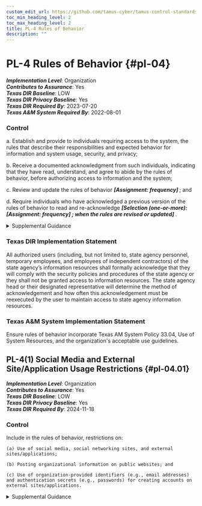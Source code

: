 ```yaml
---
custom_edit_url: https://github.com/tamus-cyber/tamus-control-standards/tree/main/content/tamus.edu/TAMUS_profile.yaml
toc_min_heading_level: 2
toc_max_heading_level: 2
title: PL-4 Rules of Behavior
description: ""
---
```


# PL-4 Rules of Behavior {#pl-04}

_**Implementation Level**_: Organization\
_**Contributes to Assurance**_: Yes\
_**Texas DIR Baseline**_: LOW\
_**Texas DIR Privacy Baseline**_: Yes\
_**Texas DIR Required By**_: 2023-07-20\
_**Texas A&M System Required By**_: 2022-08-01

### Control



a. Establish and provide to individuals requiring access to the system, the rules that describe their responsibilities and expected behavior for information and system usage, security, and privacy;

b. Receive a documented acknowledgment from such individuals, indicating that they have read, understand, and agree to abide by the rules of behavior, before authorizing access to information and the system;

c. Review and update the rules of behavior <strong title="pl-04_odp.01"> <em>[Assignment: frequency]</em> </strong> ; and

d. Require individuals who have acknowledged a previous version of the rules of behavior to read and re-acknowledge <strong title="pl-04_odp.02"> <em>[Selection (one-or-more): <strong title="pl-04_odp.03"> <em>[Assignment: frequency]</em> </strong>; when the rules are revised or updated]</em> </strong>.


<details><summary>Supplemental Guidance</summary>Rules of behavior represent a type of access agreement for organizational users. Other types of access agreements include nondisclosure agreements, conflict-of-interest agreements, and acceptable use agreements (see [PS-6](/catalog/ps/ps-06) ). Organizations consider rules of behavior based on individual user roles and responsibilities and differentiate between rules that apply to privileged users and rules that apply to general users. Establishing rules of behavior for some types of non-organizational users, including individuals who receive information from federal systems, is often not feasible given the large number of such users and the limited nature of their interactions with the systems. Rules of behavior for organizational and non-organizational users can also be established in [AC-8](/catalog/ac/ac-08) . The related controls section provides a list of controls that are relevant to organizational rules of behavior. [PL-4b](#pl-4_smt.b) , the documented acknowledgment portion of the control, may be satisfied by the literacy training and awareness and role-based training programs conducted by organizations if such training includes rules of behavior. Documented acknowledgements for rules of behavior include electronic or physical signatures and electronic agreement check boxes or radio buttons.</details>

### Texas DIR Implementation Statement

All authorized users (including, but not limited to, state agency personnel, temporary employees, and employees of independent contractors) of the state agency’s information resources shall formally acknowledge that they will comply with the security policies and procedures of the state agency or they shall not be granted access to information resources. The state agency head or their designated representative will determine the method of acknowledgement and how often this acknowledgement must be reexecuted by the user to maintain access to state agency information resources.


### Texas A&M System Implementation Statement

Ensure rules of behavior incorporate Texas AM System Policy 33.04, Use of System Resources, and the organization's acceptable use guidelines.



## PL-4(1) Social Media and External Site/Application Usage Restrictions {#pl-04.01}

_**Implementation Level**_: Organization\
_**Contributes to Assurance**_: Yes\
_**Texas DIR Baseline**_: LOW\
_**Texas DIR Privacy Baseline**_: Yes\
_**Texas DIR Required By**_: 2024-11-18

### Control

Include in the rules of behavior, restrictions on:

    (a) Use of social media, social networking sites, and external sites/applications;

    (b) Posting organizational information on public websites; and

    (c) Use of organization-provided identifiers (e.g., email addresses) and authentication secrets (e.g., passwords) for creating accounts on external sites/applications.


<details><summary>Supplemental Guidance</summary>Social media, social networking, and external site/application usage restrictions address rules of behavior related to the use of social media, social networking, and external sites when organizational personnel are using such sites for official duties or in the conduct of official business, when organizational information is involved in social media and social networking transactions, and when personnel access social media and networking sites from organizational systems. Organizations also address specific rules that prevent unauthorized entities from obtaining non-public organizational information from social media and networking sites either directly or through inference. Non-public information includes personally identifiable information and system account information.</details>
